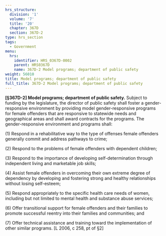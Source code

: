 ```yaml
---
hrs_structure:
  division: '1'
  volume: '7'
  title: '20'
  chapter: 367D
  section: 367D-2
type: hrs_section
tags:
  - Government
menu:
  hrs:
    identifier: HRS_0367D-0002
    parent: HRS0367D
    name: 367D-2 Model programs; department of public safety
weight: 56010
title: Model programs; department of public safety
full_title: 367D-2 Model programs; department of public safety
---
```

**[§367D-2] Model programs; department of public safety.** Subject to funding by the legislature, the director of public safety shall foster a gender-responsive environment by providing model gender-responsive programs for female offenders that are responsive to statewide needs and geographical areas and shall award contracts for the programs. The gender-responsive environment and programs shall:

(1) Respond in a rehabilitative way to the type of offenses female offenders generally commit and address pathways to crime;

(2) Respond to the problems of female offenders with dependent children;

(3) Respond to the importance of developing self-determination through independent living and marketable job skills;

(4) Assist female offenders in overcoming their own extreme degree of dependency by developing and fostering strong and healthy relationships without losing self-esteem;

(5) Respond appropriately to the specific health care needs of women, including but not limited to mental health and substance abuse services;

(6) Offer transitional support for female offenders and their families to promote successful reentry into their families and communities; and

(7) Offer technical assistance and training toward the implementation of other similar programs. [L 2006, c 258, pt of §2]